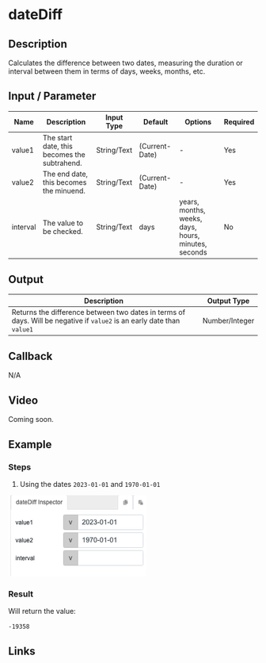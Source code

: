 # dateDiff 

## Description

Calculates the difference between two dates, measuring the duration or interval between them in terms of days, weeks, months, etc.

## Input / Parameter

| Name | Description | Input Type | Default | Options | Required |
| ------ | ------ | ------ | ------ | ------ | ------ |
| value1 | The start date, this becomes the subtrahend. | String/Text | (Current-Date) | - | Yes |
| value2 | The end date, this becomes the minuend. | String/Text | (Current-Date) | - | Yes |
| interval | The value to be checked. | String/Text | days | years, months, weeks, days, hours, minutes, seconds | No |

## Output   

| Description | Output Type |
| ------ | ------ |
| Returns the difference between two dates in terms of days. Will be negative if `value2` is an early date than `value1` | Number/Integer |

## Callback

N/A

## Video

Coming soon.

## Example

### Steps

1. Using the dates `2023-01-01` and `1970-01-01`

![](./dateDiff-step-1.png)

### Result

Will return the value: 

```
-19358
```


## Links